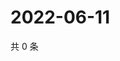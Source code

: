 # 2022-06-11

共 0 条

<!-- BEGIN WEIBO -->
<!-- 最后更新时间 Sat Jun 11 2022 21:13:47 GMT+0800 (China Standard Time) -->

<!-- END WEIBO -->
